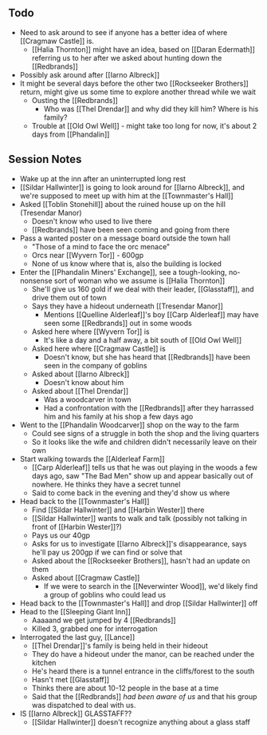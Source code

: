 ## Todo
- Need to ask around to see if anyone has a better idea of where [[Cragmaw Castle]] is.
	- [[Halia Thornton]] might have an idea, based on [[Daran Edermath]] referring us to her after we asked about hunting down the [[Redbrands]]
- Possibly ask around after [[Iarno Albreck]]
- It might be several days before the other two [[Rockseeker Brothers]] return, might give us some time to explore another thread while we wait
	- Ousting the [[Redbrands]]
		- Who was [[Thel Drendar]] and why did they kill him? Where is his family?
	- Trouble at [[Old Owl Well]] - might take too long for now, it's about 2 days from [[Phandalin]]

## Session Notes
- Wake up at the inn after an uninterrupted long rest
- [[Sildar Hallwinter]] is going to look around for [[Iarno Albreck]], and we're supposed to meet up with him at the [[Townmaster's Hall]]
- Asked [[Toblin Stonehill]] about the ruined house up on the hill (Tresendar Manor)
	- Doesn't know who used to live there
	- [[Redbrands]] have been seen coming and going from there
- Pass a wanted poster on a message board outside the town hall
	- "Those of a mind to face the orc menace"
	- Orcs near [[Wyvern Tor]] - 600gp
	- None of us know where that is, also the building is locked
- Enter the [[Phandalin Miners' Exchange]], see a tough-looking, no-nonsense sort of woman who we assume is [[Halia Thornton]]
	- She'll give us 160 gold if we deal with their leader, [[Glasstaff]], and drive them out of town
	- Says they have a hideout underneath [[Tresendar Manor]]
		- Mentions [[Quelline Alderleaf]]'s boy [[Carp Alderleaf]] may have seen some [[Redbrands]] out in some woods
	- Asked here where [[Wyvern Tor]] is
		- It's like a day and a half away, a bit south of [[Old Owl Well]]
	- Asked here where [[Cragmaw Castle]] is
		- Doesn't know, but she has heard that [[Redbrands]] have been seen in the company of goblins
	- Asked about [[Iarno Albreck]] 
		- Doesn't know about him
	- Asked about [[Thel Drendar]] 
		- Was a woodcarver in town
		- Had a confrontation with the [[Redbrands]] after they harrassed him and his family at his shop a few days ago
- Went to the [[Phandalin Woodcarver]] shop on the way to the farm
	- Could see signs of a struggle in both the shop and the living quarters
	- So it looks like the wife and children didn't necessarily leave on their own
- Start walking towards the [[Alderleaf Farm]] 
	- [[Carp Alderleaf]] tells us that he was out playing in the woods a few days ago, saw "The Bad Men" show up and appear basically out of nowhere. He thinks they have a secret tunnel
	- Said to come back in the evening and they'd show us where
- Head back to the [[Townmaster's Hall]]
	- Find [[Sildar Hallwinter]] and [[Harbin Wester]] there
	- [[Sildar Hallwinter]] wants to walk and talk (possibly not talking in front of [[Harbin Wester]]?)
	- Pays us our 40gp
	- Asks for us to investigate [[Iarno Albreck]]'s disappearance, says he'll pay us 200gp if we can find or solve that
	- Asked about the [[Rockseeker Brothers]], hasn't had an update on them
	- Asked about [[Cragmaw Castle]]
		- If we were to search in the [[Neverwinter Wood]], we'd likely find a group of goblins who could lead us
- Head back to the [[Townmaster's Hall]] and drop [[Sildar Hallwinter]] off
- Head to the [[Sleeping Giant Inn]]
	- Aaaaand we get jumped by 4 [[Redbrands]]
	- Killed 3, grabbed one for interrogation
- Interrogated the last guy, [[Lance]]
	- [[Thel Drendar]]'s family is being held in their hideout
	- They do have a hideout under the manor, can be reached under the kitchen
	- He's heard there is a tunnel entrance in the cliffs/forest to the south
	- Hasn't met [[Glasstaff]]
	- Thinks there are about 10-12 people in the base at a time
	- Said that the [[Redbrands]] _had been aware of us_ and that his group was dispatched to deal with us.
- IS [[Iarno Albreck]] GLASSTAFF??
	- [[Sildar Hallwinter]] doesn't recognize anything about a glass staff